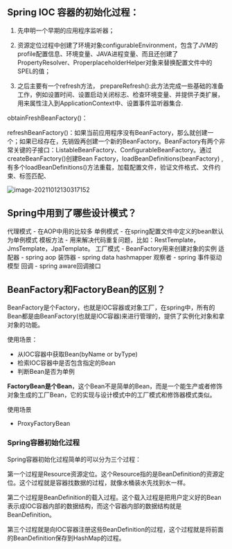 ## Spring IOC 容器的初始化过程：

1. 先申明一个早期的应用程序监听器；

2. 资源定位过程中创建了环境对象configurableEnvironment，包含了JVM的profile配置信息、环境变量、JAVA进程变量、而且还创建了PropertyResolver、ProperplaceholderHelper对象来替换配置文件中的SPEL的值；

3. 之后主要有一个refresh方法，
    prepareRefresh():此方法完成一些基础的准备工作，例如设置时间、设置启动关闭标志、检查环境变量、并提供子类扩展，用来属性注入到ApplicationContext中、设置事件监听器集合.

  obtainFreshBeanFactory()：

  ​	refreshBeanFactory()：如果当前应用程序没有BeanFactory，那么就创建一个；如果已经存在，先销毁再创建一个新的BeanFactory。BeanFactory有两个非常关键的子接口：ListableBeanFactory、ConfigurableBeanFactory。通过createBeanFactory()创建Bean Factory，loadBeanDefinitions(beanFactory)   ,有多个loadBeanDefinitions()方法重载，加载配置文件，验证文件格式、文件约束、标签匹配、

  ![image-20211012130317152](https://gitee.com/zhf19970510/image-server/raw/master/img/20211012130328.png)

## Spring中用到了哪些设计模式？

代理模式 - 在AOP中用的比较多
单例模式 - 在spring配置文件中定义的bean默认为单例模式
模板方法 - 用来解决代码重复问题，比如：RestTemplate，JmsTemplate，JpaTemplate。
工厂模式 - BeanFactory用来创建对象的实例
适配器 - spring aop
装饰器 - spring data hashmapper
观察者 - spring 事件驱动模型
回调 - spring aware回调接口

## BeanFactory和FactoryBean的区别？

BeanFactory是个Factory，也就是IOC容器或对象工厂，在spring中，所有的Bean都是由BeanFactory(也就是IOC容器)来进行管理的，提供了实例化对象和拿对象的功能。

使用场景：

- 从IOC容器中获取Bean(byName or byType)
- 检索IOC容器中是否包含指定的Bean
- 判断Bean是否为单例

**FactoryBean是个Bean**，这个Bean不是简单的Bean，而是一个能生产或者修饰对象生成的工厂Bean，它的实现与设计模式中的工厂模式和修饰器模式类似。

使用场景

- ProxyFactoryBean

### Spring容器初始化过程

Spring容器初始化过程简单的可以分为三个过程：

第一个过程是Resource资源定位。这个Resource指的是BeanDefinition的资源定位。这个过程就是容器找数据的过程，就像水桶装水先找到水一样。

第二个过程是BeanDefinition的载入过程。这个载入过程是把用户定义好的Bean表示成IOC容器内部的数据结构，而这个容器内部的数据结构就是BeanDefinition。

第三个过程就是向IOC容器注册这些BeanDefinition的过程，这个过程就是将前面的BeanDefinition保存到HashMap的过程。

